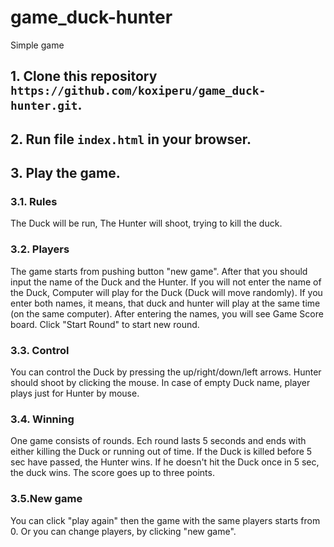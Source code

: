 # game_duck-hunter
Simple game
## 1. Clone this repository `https://github.com/koxiperu/game_duck-hunter.git`.
## 2. Run file `index.html` in your browser.
## 3. Play the game. 
### 3.1. Rules
The Duck will be run, The Hunter will shoot, trying to kill the duck.
### 3.2. Players
The game starts from pushing button "new game". After that you should input the name of the Duck and the Hunter. If you will not enter the name of the Duck, Computer will play for the Duck (Duck will move randomly). If you enter both names, it means, that duck and hunter will play at the same time (on the same computer). After entering the names, you will see Game Score board. Click "Start Round" to start new round.
### 3.3. Control
You can control the Duck by pressing the up/right/down/left arrows. Hunter should shoot by clicking the mouse. In case of empty Duck name, player plays just for Hunter by mouse.
### 3.4. Winning
One game consists of rounds. Ech round lasts 5 seconds and ends with either killing the Duck or running out of time. If the Duck is killed before 5 sec have passed, the Hunter wins. If he doesn't hit the Duck once in 5 sec, the duck wins. The score goes up to three points.
### 3.5.New game
You can click "play again" then the game with the same players starts from 0. Or you can change players, by clicking "new game". 

